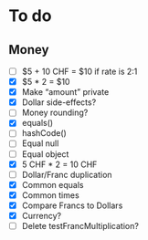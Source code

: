# To do

## Money

* [ ] $5 + 10 CHF = $10 if rate is 2:1
* [x] $5 * 2 = $10
* [x] Make “amount” private
* [x] Dollar side-effects?
* [ ] Money rounding?
* [x] equals()
* [ ] hashCode()
* [ ] Equal null
* [ ] Equal object
* [x] 5 CHF * 2 = 10 CHF
* [ ] Dollar/Franc duplication
* [x] Common equals
* [x] Common times
* [x] Compare Francs to Dollars
* [x] Currency?
* [ ] Delete testFrancMultiplication?
